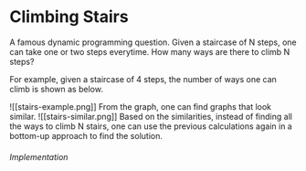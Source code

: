 # Climbing Stairs
A famous dynamic programming question. Given a staircase of N steps, one can take one or two steps everytime. How many ways are there to climb N steps?

For example, given a staircase of 4 steps, the number of ways one can climb is shown as below.

![[stairs-example.png]]
From the graph, one can find graphs that look similar.
![[stairs-similar.png]]
Based on the similarities, instead of finding all the ways to climb N stairs, one can use the previous calculations again in a bottom-up approach to find the solution.



###### Implementation
```


```